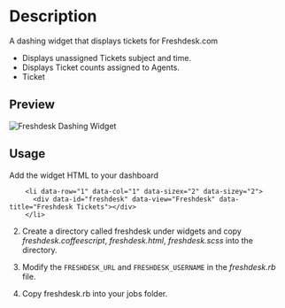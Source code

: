 # Description #
A dashing widget that displays tickets for Freshdesk.com

 - Displays unassigned Tickets subject and time.
 - Displays Ticket counts assigned to Agents.
 - Ticket 

## Preview ##
![Freshdesk Dashing Widget](http://imgur.com/Q2keCCD.png)


## Usage ##

Add the widget HTML to your dashboard
```
    <li data-row="1" data-col="1" data-sizex="2" data-sizey="2">               
      <div data-id="freshdesk" data-view="Freshdesk" data-title="Freshdesk Tickets"></div>
    </li>
```

2. Create a directory called freshdesk under widgets and copy *freshdesk.coffeescript*, *freshdesk.html*, *freshdesk.scss* into the directory.

3. Modify the ```FRESHDESK_URL``` and ```FRESHDESK_USERNAME``` in the *freshdesk.rb* file.

4. Copy freshdesk.rb into your jobs folder.